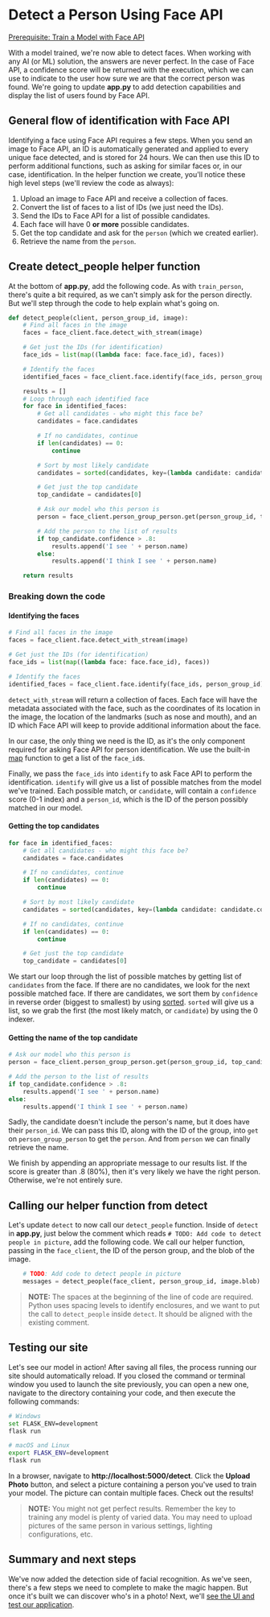 # Detect a Person Using Face API

[Prerequisite: Train a Model with Face API](./train-face-api.md)

With a model trained, we're now able to detect faces. When working with any AI (or ML) solution, the answers are never perfect. In the case of Face API, a confidence score will be returned with the execution, which we can use to indicate to the user how sure we are that the correct person was found. We're going to update **app.py** to add detection capabilities and display the list of users found by Face API.

## General flow of identification with Face API

Identifying a face using Face API requires a few steps. When you send an image to Face API, an ID is automatically generated and applied to every unique face detected, and is stored for 24 hours. We can then use this ID to perform additional functions, such as asking for similar faces or, in our case, identification. In the helper function we create, you'll notice these high level steps (we'll review the code as always):

1. Upload an image to Face API and receive a collection of faces.
2. Convert the list of faces to a list of IDs (we just need the IDs).
3. Send the IDs to Face API for a list of possible candidates.
4. Each face will have 0 **or more** possible candidates.
5. Get the top candidate and ask for the `person` (which we created earlier).
6. Retrieve the name from the `person`.

## Create detect_people helper function

At the bottom of **app.py**, add the following code. As with `train_person`, there's quite a bit required, as we can't simply ask for the person directly. But we'll step through the code to help explain what's going on.

``` python
def detect_people(client, person_group_id, image):
    # Find all faces in the image
    faces = face_client.face.detect_with_stream(image)

    # Get just the IDs (for identification)
    face_ids = list(map((lambda face: face.face_id), faces))

    # Identify the faces
    identified_faces = face_client.face.identify(face_ids, person_group_id)

    results = []
    # Loop through each identified face
    for face in identified_faces:
        # Get all candidates - who might this face be?
        candidates = face.candidates

        # If no candidates, continue
        if len(candidates) == 0:
            continue

        # Sort by most likely candidate
        candidates = sorted(candidates, key=(lambda candidate: candidate.confidence), reverse=True)

        # Get just the top candidate
        top_candidate = candidates[0]

        # Ask our model who this person is
        person = face_client.person_group_person.get(person_group_id, top_candidate.person_id)

        # Add the person to the list of results
        if top_candidate.confidence > .8:
            results.append('I see ' + person.name)
        else:
            results.append('I think I see ' + person.name)

    return results
```

### Breaking down the code

#### Identifying the faces

``` python
# Find all faces in the image
faces = face_client.face.detect_with_stream(image)

# Get just the IDs (for identification)
face_ids = list(map((lambda face: face.face_id), faces))

# Identify the faces
identified_faces = face_client.face.identify(face_ids, person_group_id)
```

`detect_with_stream` will return a collection of faces. Each face will have the metadata associated with the face, such as the coordinates of its location in the image, the location of the landmarks (such as nose and mouth), and an ID which Face API will keep to provide additional information about the face.

In our case, the only thing we need is the ID, as it's the only component required for asking Face API for person identification. We use the built-in [map](https://docs.python.org/3/library/functions.html#map) function to get a list of the `face_id`s.

Finally, we pass the `face_ids` into `identify` to ask Face API to perform the identification. `identify` will give us a list of possible matches from the model we've trained. Each possible match, or `candidate`, will contain a `confidence` score (0-1 index) and a `person_id`, which is the ID of the person possibly matched in our model.

#### Getting the top candidates

``` python
for face in identified_faces:
    # Get all candidates - who might this face be?
    candidates = face.candidates

    # If no candidates, continue
    if len(candidates) == 0:
        continue

    # Sort by most likely candidate
    candidates = sorted(candidates, key=(lambda candidate: candidate.confidence), reverse=True)

    # If no candidates, continue
    if len(candidates) == 0:
        continue

    # Get just the top candidate
    top_candidate = candidates[0]
```

We start our loop through the list of possible matches by getting list of `candidates` from the face. If there are no candidates, we look for the next possible matched face. If there are candidates, we sort them by `confidence` in reverse order (biggest to smallest) by using [sorted](https://docs.python.org/3/library/functions.html#sorted). `sorted` will give us a list, so we grab the first (the most likely match, or `candidate`) by using the 0 indexer.

#### Getting the name of the top candidate

``` python
# Ask our model who this person is
person = face_client.person_group_person.get(person_group_id, top_candidate.person_id)

# Add the person to the list of results
if top_candidate.confidence > .8:
    results.append('I see ' + person.name)
else:
    results.append('I think I see ' + person.name)
```

Sadly, the candidate doesn't include the person's name, but it does have their `person_id`. We can pass this ID, along with the ID of the group, into `get` on `person_group_person` to get the `person`. And from `person` we can finally retrieve the name.

We finish by appending an appropriate message to our results list. If the score is greater than .8 (80%), then it's very likely we have the right person. Otherwise, we're not entirely sure.

## Calling our helper function from detect

Let's update `detect` to now call our `detect_people` function. Inside of `detect` in **app.py**, just below the comment which reads `# TODO: Add code to detect people in picture`, add the following code. We call our helper function, passing in the `face_client`, the ID of the person group, and the blob of the image.

``` python
    # TODO: Add code to detect people in picture
    messages = detect_people(face_client, person_group_id, image.blob)
```

> **NOTE:** The spaces at the beginning of the line of code are required. Python uses spacing levels to identify enclosures, and we want to put the call to `detect_people` inside `detect`. It should be aligned with the existing comment.

## Testing our site

Let's see our model in action! After saving all files, the process running our site should automatically reload. If you closed the command or terminal window you used to launch the site previously, you can open a new one, navigate to the directory containing your code, and then execute the following commands:

``` bash
# Windows
set FLASK_ENV=development
flask run

# macOS and Linux
export FLASK_ENV=development
flask run
```

In a browser, navigate to **http://localhost:5000/detect**. Click the **Upload Photo** button, and select a picture containing a person you've used to train your model. The picture can contain multiple faces. Check out the results!

> **NOTE:** You might not get perfect results. Remember the key to training any model is plenty of varied data. You may need to upload pictures of the same person in various settings, lighting configurations, etc.

## Summary and next steps

We've now added the detection side of facial recognition. As we've seen, there's a few steps we need to complete to make the magic happen. But once it's built we can discover who's in a photo! Next, we'll [see the UI and test our application](./deploy.md).
